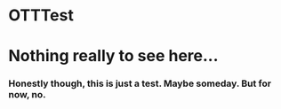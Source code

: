 # OTTTest

<h1>Nothing really to see here...</h1>
<h3>Honestly though, this is just a test. Maybe someday. But for now, no.</h3>

